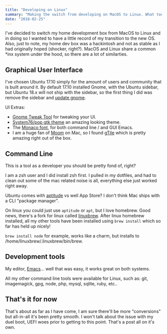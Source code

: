 ```yaml
---
title: "Developing on Linux"
summary: "Making the switch from developing on MacOS to Linux. What tools are the same, what tools are different?"
date: "2018-02-25"
---
```


I've decided to switch my home development box from MacOS to Linux and in doing so I wanted to have a little record of
my transition to the new OS. Also, just to note, my home dev box was a hackintosh and not as stable as I had originally hoped (shocker, right?).
MacOS and Linux share a common *inx system under the hood, so there are a lot of similarties.

## Graphical User Interface

I've chosen Ubuntu 17.10 simply for the amount of users and community that is built around it. By default
17.10 installed Gnome, with the Ubuntu sidebar, but Ubuntu 18.x will not ship with the sidebar, so the first
thing I did was remove the sidebar and [update gnome](https://www.omgubuntu.co.uk/2017/10/install-vanilla-gnome-shell-ubuntu-17-10).

UI Extras:

  - [Gnome Tweak Tool](https://launchpad.net/gnome-tweaks) for tweaking your UI.
  - [System76/pop gtk theme](https://github.com/pop-os/gtk-theme) an amazing looking theme.
  - The [Monaco font](https://github.com/hbin/top-programming-fonts/raw/master/Monaco-Linux.ttf), for both command line / and GUI Emacs.
  - I am a huge fan of [Moom](https://manytricks.com/moom) on Mac, so I found [gTile](https://extensions.gnome.org/extension/28/gtile/) which is pretty amazing right out of the box.

## Command Line

This is a tool as a developer you should be pretty fond of, right?

I am a zsh user and I did install zsh first. I pulled in my dotfiles, and had to clean out some of the mac related noise is all, everything else just worked right away.

Ubuntu comes with [aptitude](https://wiki.debian.org/Aptitude) vs well App Store? I don't think Mac ships with a CLI "package manager".

On linux you could just use `aptitude` or `apt`, but I love homebrew. Good news, there's a fork for linux called [linuxbrew](http://linuxbrew.sh/).
After linux homebrew installed, all my other tools have been installed using `brew install` which so far has held up nicely!

`brew install node` for example, works like a charm, but installs to /home/linuxbrew/.linuxbrew/bin/brew.

## Development tools

My editor, [Emacs](https://www.gnu.org/software/emacs)... well that was easy, it works great on both systems.

All my other command line tools were available for Linux, such as: git, imagemagick, gpg, node, php, mysql, sqlite, ruby, etc..

## That's it for now

That's about as far as I have come, I am sure there'll be more "conversions" but all-in-all it's been pretty smooth.
I won't talk about the issue with my duel boot, UEFI woes prior to getting to this point. That's a post all on it's own.
